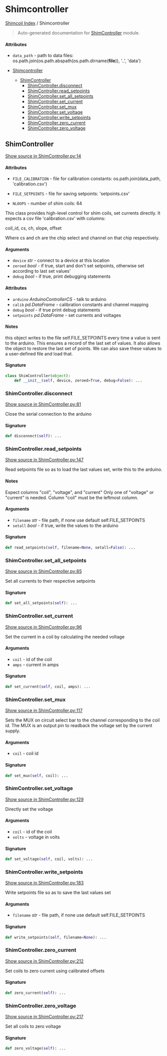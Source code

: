 # Shimcontroller

[Shimcoil Index](./README.md#shimcoil-index) / Shimcontroller

> Auto-generated documentation for [ShimController](../../../ShimController.py) module.

#### Attributes

- `data_path` - path to data files: os.path.join(os.path.abspath(os.path.dirname(__file__)), '..', 'data')


- [Shimcontroller](#shimcontroller)
  - [ShimController](#shimcontroller)
    - [ShimController.disconnect](#ShimControllerdisconnect)
    - [ShimController.read_setpoints](#ShimControllerread_setpoints)
    - [ShimController.set_all_setpoints](#ShimControllerset_all_setpoints)
    - [ShimController.set_current](#ShimControllerset_current)
    - [ShimController.set_mux](#ShimControllerset_mux)
    - [ShimController.set_voltage](#ShimControllerset_voltage)
    - [ShimController.write_setpoints](#ShimControllerwrite_setpoints)
    - [ShimController.zero_current](#ShimControllerzero_current)
    - [ShimController.zero_voltage](#ShimControllerzero_voltage)

## ShimController

[Show source in ShimController.py:14](../../../ShimController.py#L14)

#### Attributes

- `FILE_CALIBRATION` - file for calibration constants: os.path.join(data_path, 'calibration.csv')

- `FILE_SETPOINTS` - file for saving setpoints: 'setpoints.csv'

- `NLOOPS` - number of shim coils: 64


This class provides high-level control for shim coils, set currents directly.
It expects a csv file 'calibration.csv' with columns:

coil_id, cs, ch, slope, offset

Where cs and ch are the chip select and channel on that chip respectively.

#### Arguments

- `device` *str* - connect to a device at this location
- `zeroed` *bool* - if true, start and don't set setpoints, otherwise set according to last set values'
- `debug` *bool* - if true, print debugging statements

#### Attributes

- `arduino` *ArduinoControllerCS* - talk to arduino
- `calib` *pd.DataFrame* - calibration constants and channel mapping
- `debug` *bool* - if true print debug statements
- `setpoints` *pd.DataFrame* - set currents and voltages

#### Notes

this object writes to the file self.FILE_SETPOINTS every time a value is sent to the arduino. This ensures a record of the last set of values. It also allows the object to restore the last set of points. We can also save these values to a user-defined file and load that.

#### Signature

```python
class ShimController(object):
    def __init__(self, device, zeroed=True, debug=False): ...
```

### ShimController.disconnect

[Show source in ShimController.py:81](../../../ShimController.py#L81)

Close the serial connection to the arduino

#### Signature

```python
def disconnect(self): ...
```

### ShimController.read_setpoints

[Show source in ShimController.py:147](../../../ShimController.py#L147)

Read setpoints file so as to load the last values set, write this to the arduino.

#### Notes

Expect columns "coil", "voltage", and "current"
Only one of "voltage" or "current" is needed.
Column "coil" must be the leftmost column.

#### Arguments

- `filename` *str* - file path, if none use default self.FILE_SETPOINTS
- `setall` *bool* - if true, write the values to the arduino

#### Signature

```python
def read_setpoints(self, filename=None, setall=False): ...
```

### ShimController.set_all_setpoints

[Show source in ShimController.py:85](../../../ShimController.py#L85)

Set all currents to their respective setpoints

#### Signature

```python
def set_all_setpoints(self): ...
```

### ShimController.set_current

[Show source in ShimController.py:96](../../../ShimController.py#L96)

Set the current in a coil by calculating the needed voltage

#### Arguments

- `coil` - id of the coil
- `amps` - current in amps

#### Signature

```python
def set_current(self, coil, amps): ...
```

### ShimController.set_mux

[Show source in ShimController.py:117](../../../ShimController.py#L117)

Sets the MUX on circuit select bar to the channel corresponding to the coil id. The MUX is an output pin to readback the voltage set by the current supply.

#### Arguments

- `coil` - coil id

#### Signature

```python
def set_mux(self, coil): ...
```

### ShimController.set_voltage

[Show source in ShimController.py:129](../../../ShimController.py#L129)

Directly set the voltage

#### Arguments

- `coil` - id of the coil
- `volts` - voltage in volts

#### Signature

```python
def set_voltage(self, coil, volts): ...
```

### ShimController.write_setpoints

[Show source in ShimController.py:183](../../../ShimController.py#L183)

Write setpoints file so as to save the last values set

#### Arguments

- `filename` *str* - file path, if none use default self.FILE_SETPOINTS

#### Signature

```python
def write_setpoints(self, filename=None): ...
```

### ShimController.zero_current

[Show source in ShimController.py:212](../../../ShimController.py#L212)

Set coils to zero current using calibrated offsets

#### Signature

```python
def zero_current(self): ...
```

### ShimController.zero_voltage

[Show source in ShimController.py:217](../../../ShimController.py#L217)

Set all coils to zero voltage

#### Signature

```python
def zero_voltage(self): ...
```